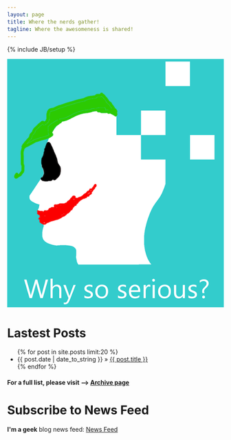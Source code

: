 ```yaml
---
layout: page
title: Where the nerds gather!
tagline: Where the awesomeness is shared!
---
```

{% include JB/setup %}

<p align="center"><img src="/files/index/cover.png" /></p>

# Lastest Posts
<ul class="posts">
{% for post in site.posts limit:20 %}
<li><span>{{ post.date | date_to_string }}</span> &raquo; <a href="{{ BASE_PATH }}{{ post.url }}">{{ post.title }}</a></li>
{% endfor %}
</ul>

#### For a full list, please visit --> [Archive page](/archive.html)

# Subscribe to News Feed

**I'm a geek** blog news feed: [News Feed](/atom.xml)
